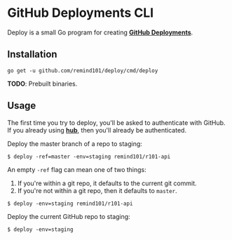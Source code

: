 # GitHub Deployments CLI

Deploy is a small Go program for creating **[GitHub Deployments](https://developer.github.com/v3/repos/deployments/)**.

## Installation

```
go get -u github.com/remind101/deploy/cmd/deploy
```

**TODO**: Prebuilt binaries.

## Usage

The first time you try to deploy, you'll be asked to authenticate with GitHub. If you already using **[hub](https://github.com/github/hub)**, then you'll already be authenticated.

Deploy the master branch of a repo to staging:

```console
$ deploy -ref=master -env=staging remind101/r101-api
```

An empty `-ref` flag can mean one of two things:

1. If you're within a git repo, it defaults to the current git commit.
2. If you're not within a git repo, then it defaults to `master`.

```console
$ deploy -env=staging remind101/r101-api
```

Deploy the current GitHub repo to staging:

```console
$ deploy -env=staging
```
